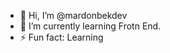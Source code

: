 - 👋 Hi, I’m @mardonbekdev
- 🌱 I’m currently learning Frotn End.
- ⚡ Fun fact: Learning 

<!---
mardonbekdev/mardonbekdev is a ✨ special ✨ repository because its `README.md` (this file) appears on your GitHub profile.
You can click the Preview link to take a look at your changes.
--->
